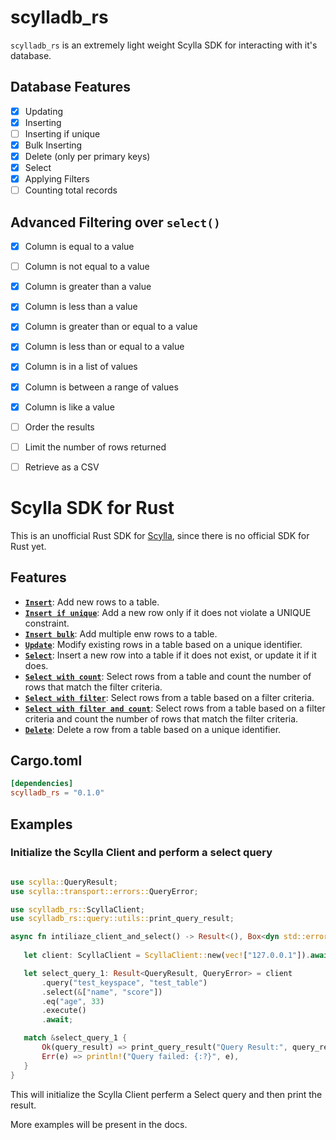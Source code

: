# scylladb_rs

`scylladb_rs` is an extremely light weight Scylla SDK for interacting with it's database.

## Database Features

- [x] Updating
- [x] Inserting
- [ ] Inserting if unique
- [x] Bulk Inserting
- [x] Delete (only per primary keys)
- [x] Select
- [x] Applying Filters
- [ ] Counting total records

## Advanced Filtering over `select()`

- [x] Column is equal to a value
- [ ] Column is not equal to a value
- [x] Column is greater than a value
- [x] Column is less than a value
- [x] Column is greater than or equal to a value
- [x] Column is less than or equal to a value
- [x] Column is in a list of values
- [x] Column is between a range of values
- [x] Column is like a value
- [ ] Order the results
- [ ] Limit the number of rows returned
- [ ] Retrieve as a CSV


# Scylla SDK for Rust

This is an unofficial Rust SDK for [Scylla](https://www.scylladb.com/), since there is no official SDK for Rust yet.

## Features
- [**`Insert`**](#insert): Add new rows to a table.
- [**`Insert if unique`**](#insert-if-unique): Add a new row only if it does not violate a UNIQUE constraint.
- [**`Insert bulk`**](#insert-if-exists): Add multiple enw rows to a table.
- [**`Update`**](#update): Modify existing rows in a table based on a unique identifier.
- [**`Select`**](#select): Insert a new row into a table if it does not exist, or update it if it does.
- [**`Select with count`**](#select-with-count): Select rows from a table and count the number of rows that match the filter criteria.
- [**`Select with filter`**](#select-with-filter): Select rows from a table based on a filter criteria.
- [**`Select with filter and count`**](#selecting-with-filter-and-count): Select rows from a table based on a filter criteria and count the number of rows that match the filter criteria.
- [**`Delete`**](#delete): Delete a row from a table based on a unique identifier.

## Cargo.toml
```toml
[dependencies]
scylladb_rs = "0.1.0"
```
## Examples

### Initialize the Scylla Client and perform a select query
 ```rust

use scylla::QueryResult;
use scylla::transport::errors::QueryError;

use scylladb_rs::ScyllaClient;
use scylladb_rs::query::utils::print_query_result;

async fn intiliaze_client_and_select() -> Result<(), Box<dyn std::error::Error + Send + Sync>> {
    
    let client: ScyllaClient = ScyllaClient::new(vec!["127.0.0.1"]).await?;

    let select_query_1: Result<QueryResult, QueryError> = client
        .query("test_keyspace", "test_table")
        .select(&["name", "score"])
        .eq("age", 33)
        .execute()
        .await;

    match &select_query_1 {
        Ok(query_result) => print_query_result("Query Result:", query_result),
        Err(e) => println!("Query failed: {:?}", e),
    }
}
```
This will initialize the Scylla Client perferm a Select query and then print the result.

More examples will be present in the docs.